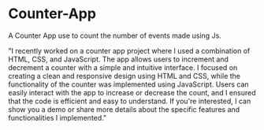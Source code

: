 # Counter-App
A Counter App use to count the number of events made using Js.

"I recently worked on a counter app project where I used a combination of HTML, CSS, and JavaScript. The app allows users to increment and decrement a counter with a simple and intuitive interface. I focused on creating a clean and responsive design using HTML and CSS, while the functionality of the counter was implemented using JavaScript. Users can easily interact with the app to increase or decrease the count, and I ensured that the code is efficient and easy to understand. If you're interested, I can show you a demo or share more details about the specific features and functionalities I implemented."
